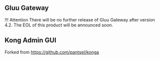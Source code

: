 ## Gluu Gateway

!!! Attention There will be no further release of Gluu Gateway after version 4.2. The EOL of this product will be announced soon.

## Kong Admin GUI

Forked from https://github.com/pantsel/konga
